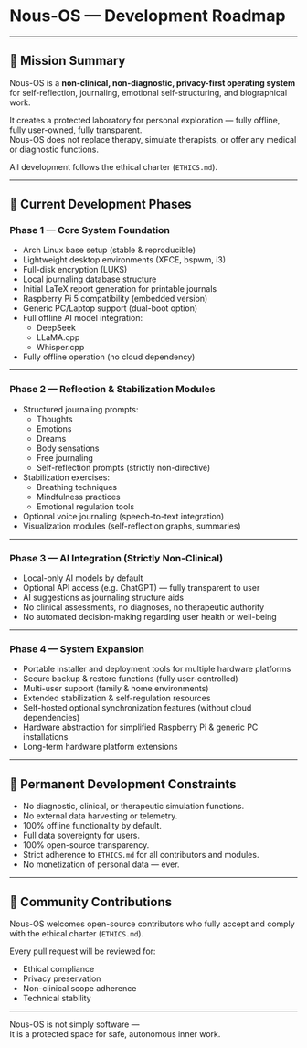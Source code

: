 # Nous-OS — Development Roadmap

---

## 🧠 Mission Summary

Nous-OS is a **non-clinical, non-diagnostic, privacy-first operating system** for self-reflection, journaling, emotional self-structuring, and biographical work.

It creates a protected laboratory for personal exploration — fully offline, fully user-owned, fully transparent.  
Nous-OS does not replace therapy, simulate therapists, or offer any medical or diagnostic functions.

All development follows the ethical charter (`ETHICS.md`).

---

## 🚀 Current Development Phases

### Phase 1 — Core System Foundation

- Arch Linux base setup (stable & reproducible)
- Lightweight desktop environments (XFCE, bspwm, i3)
- Full-disk encryption (LUKS)
- Local journaling database structure
- Initial LaTeX report generation for printable journals
- Raspberry Pi 5 compatibility (embedded version)
- Generic PC/Laptop support (dual-boot option)
- Full offline AI model integration:
  - DeepSeek
  - LLaMA.cpp
  - Whisper.cpp
- Fully offline operation (no cloud dependency)

---

### Phase 2 — Reflection & Stabilization Modules

- Structured journaling prompts:
  - Thoughts
  - Emotions
  - Dreams
  - Body sensations
  - Free journaling
  - Self-reflection prompts (strictly non-directive)
- Stabilization exercises:
  - Breathing techniques
  - Mindfulness practices
  - Emotional regulation tools
- Optional voice journaling (speech-to-text integration)
- Visualization modules (self-reflection graphs, summaries)

---

### Phase 3 — AI Integration (Strictly Non-Clinical)

- Local-only AI models by default
- Optional API access (e.g. ChatGPT) — fully transparent to user
- AI suggestions as journaling structure aids
- No clinical assessments, no diagnoses, no therapeutic authority
- No automated decision-making regarding user health or well-being

---

### Phase 4 — System Expansion

- Portable installer and deployment tools for multiple hardware platforms
- Secure backup & restore functions (fully user-controlled)
- Multi-user support (family & home environments)
- Extended stabilization & self-regulation resources
- Self-hosted optional synchronization features (without cloud dependencies)
- Hardware abstraction for simplified Raspberry Pi & generic PC installations
- Long-term hardware platform extensions

---

## 📜 Permanent Development Constraints

- No diagnostic, clinical, or therapeutic simulation functions.
- No external data harvesting or telemetry.
- 100% offline functionality by default.
- Full data sovereignty for users.
- 100% open-source transparency.
- Strict adherence to `ETHICS.md` for all contributors and modules.
- No monetization of personal data — ever.

---

## 🤝 Community Contributions

Nous-OS welcomes open-source contributors who fully accept and comply with the ethical charter (`ETHICS.md`).

Every pull request will be reviewed for:

- Ethical compliance
- Privacy preservation
- Non-clinical scope adherence
- Technical stability

---

Nous-OS is not simply software —  
It is a protected space for safe, autonomous inner work.

